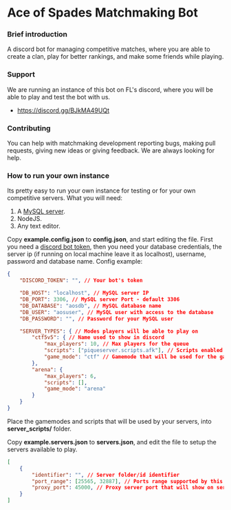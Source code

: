 # Ace of Spades Matchmaking Bot
### Brief introduction
A discord bot for managing competitive matches, where you are able to create a clan, play for better rankings, and make some friends while playing.

### Support
We are running an instance of this bot on FL's discord, where you will be able to play and test the bot with us.
* https://discord.gg/BJkMA49UQt

### Contributing
You can help with matchmaking development reporting bugs, making pull requests, giving new ideas or giving feedback. We are always looking for help.

### How to run your own instance
Its pretty easy to run your own instance for testing or for your own competitive servers.
What you will need:
1. A [MySQL server](https://mariadb.org/).
2. NodeJS.
3. Any text editor.

Copy **example.config.json** to **config.json**, and start editing the file. First you need a [discord bot token](https://discord.com/developers/applications/), then you need your database credentials, the server ip (if running on local machine leave it as localhost), username, password and database name.
Config example:
```json
{
	"DISCORD_TOKEN": "", // Your bot's token

	"DB_HOST": "localhost", // MySQL server IP
	"DB_PORT": 3306, // MySQL server Port - default 3306
	"DB_DATABASE": "aosdb", // MySQL database name
	"DB_USER": "aosuser", // MySQL user with access to the database
	"DB_PASSWORD": "", // Password for your MySQL user

	"SERVER_TYPES": { // Modes players will be able to play on
		"ctf5v5": { // Name used to show in discord
			"max_players": 10, // Max players for the queue
			"scripts": ["piqueserver.scripts.afk"], // Scripts enabled
			"game_mode": "ctf" // Gamemode that will be used for the game
		},
		"arena": {
			"max_players": 6,
			"scripts": [],
			"game_mode": "arena"
		}
	}
}
```

Place the gamemodes and scripts that will be used by your servers, into **server_scripts/** folder.

Copy **example.servers.json** to **servers.json**, and edit the file to setup the servers available to play.
```json
[
	{
		"identifier": "", // Server folder/id identifier
		"port_range": [25565, 32887], // Ports range supported by this server
		"proxy_port": 45000, // Proxy server port that will show on serverlist
	}
]
```